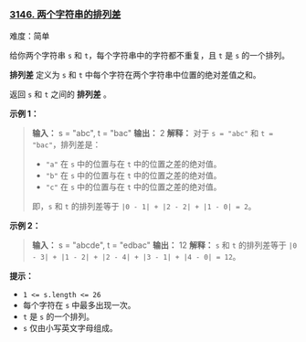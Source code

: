 ### [3146\. 两个字符串的排列差](https://leetcode.cn/problems/permutation-difference-between-two-strings/)

难度：简单

给你两个字符串 `s` 和 `t`，每个字符串中的字符都不重复，且 `t` 是 `s` 的一个排列。

**排列差** 定义为 `s` 和 `t` 中每个字符在两个字符串中位置的绝对差值之和。

返回 `s` 和 `t` 之间的 **排列差** 。

**示例 1：**

> **输入：** s = "abc", t = "bac"
> **输出：** 2
> **解释：**
> 对于 `s = "abc"` 和 `t = "bac"`，排列差是：
>
> - `"a"` 在 `s` 中的位置与在 `t` 中的位置之差的绝对值。
> - `"b"` 在 `s` 中的位置与在 `t` 中的位置之差的绝对值。
> - `"c"` 在 `s` 中的位置与在 `t` 中的位置之差的绝对值。
>
> 即，`s` 和 `t` 的排列差等于 `|0 - 1| + |2 - 2| + |1 - 0| = 2`。

**示例 2：**

> **输入：** s = "abcde", t = "edbac"
> **输出：** 12
> **解释：** `s` 和 `t` 的排列差等于 `|0 - 3| + |1 - 2| + |2 - 4| + |3 - 1| + |4 - 0| = 12`。

**提示：**

- `1 <= s.length <= 26`
- 每个字符在 `s` 中最多出现一次。
- `t` 是 `s` 的一个排列。
- `s` 仅由小写英文字母组成。
